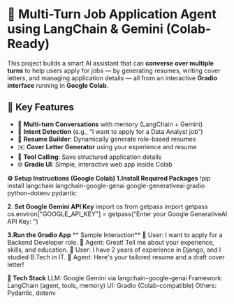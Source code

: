 
# 🤖 Multi-Turn Job Application Agent using LangChain & Gemini (Colab-Ready)

This project builds a smart AI assistant that can **converse over multiple turns** to help users apply for jobs — by generating resumes, writing cover letters, and managing application details — all from an interactive **Gradio interface** running in **Google Colab**.

## 📌 Key Features

- 🧠 **Multi-turn Conversations** with memory (LangChain + Gemini)
- 🎯 **Intent Detection** (e.g., “I want to apply for a Data Analyst job”)
- 📄 **Resume Builder**: Dynamically generate role-based resumes
- ✉️ **Cover Letter Generator** using your experience and resume
- 🧰 **Tool Calling**: Save structured application details
- 🌐 **Gradio UI**: Simple, interactive web app inside Colab

**⚙️ Setup Instructions (Google Colab)
1.Install Required Packages**
!pip install langchain langchain-google-genai google-generativeai gradio python-dotenv pydantic

**2. Set Google Gemini API Key**
import os
from getpass import getpass
os.environ["GOOGLE_API_KEY"] = getpass("Enter your Google GenerativeAI API Key: ")

**3.Run the Gradio App**
**
Sample Interaction**
👤 User: I want to apply for a Backend Developer role.
🤖 Agent: Great! Tell me about your experience, skills, and education.
👤 User: I have 2 years of experience in Django, and I studied B.Tech in IT.
🤖 Agent: Here's your tailored resume and a draft cover letter!

**📌 Tech Stack**
LLM: Google Gemini via langchain-google-genai
Framework: LangChain (agent, tools, memory)
UI: Gradio (Colab-compatible)
Others: Pydantic, dotenv

